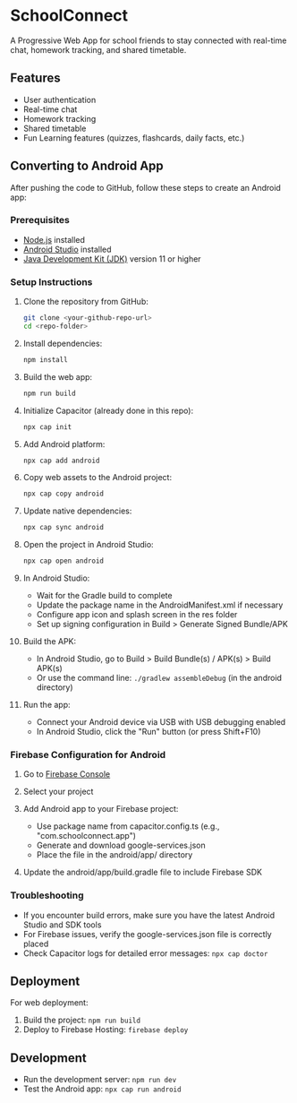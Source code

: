 # SchoolConnect

A Progressive Web App for school friends to stay connected with real-time chat, homework tracking, and shared timetable.

## Features

- User authentication
- Real-time chat
- Homework tracking
- Shared timetable
- Fun Learning features (quizzes, flashcards, daily facts, etc.)

## Converting to Android App

After pushing the code to GitHub, follow these steps to create an Android app:

### Prerequisites

- [Node.js](https://nodejs.org/) installed
- [Android Studio](https://developer.android.com/studio) installed
- [Java Development Kit (JDK)](https://www.oracle.com/java/technologies/javase-jdk11-downloads.html) version 11 or higher

### Setup Instructions

1. Clone the repository from GitHub:
   ```bash
   git clone <your-github-repo-url>
   cd <repo-folder>
   ```

2. Install dependencies:
   ```bash
   npm install
   ```

3. Build the web app:
   ```bash
   npm run build
   ```

4. Initialize Capacitor (already done in this repo):
   ```bash
   npx cap init
   ```

5. Add Android platform:
   ```bash
   npx cap add android
   ```

6. Copy web assets to the Android project:
   ```bash
   npx cap copy android
   ```

7. Update native dependencies:
   ```bash
   npx cap sync android
   ```

8. Open the project in Android Studio:
   ```bash
   npx cap open android
   ```

9. In Android Studio:
   - Wait for the Gradle build to complete
   - Update the package name in the AndroidManifest.xml if necessary
   - Configure app icon and splash screen in the res folder
   - Set up signing configuration in Build > Generate Signed Bundle/APK

10. Build the APK:
    - In Android Studio, go to Build > Build Bundle(s) / APK(s) > Build APK(s)
    - Or use the command line: `./gradlew assembleDebug` (in the android directory)

11. Run the app:
    - Connect your Android device via USB with USB debugging enabled
    - In Android Studio, click the "Run" button (or press Shift+F10)

### Firebase Configuration for Android

1. Go to [Firebase Console](https://console.firebase.google.com/) 
2. Select your project
3. Add Android app to your Firebase project:
   - Use package name from capacitor.config.ts (e.g., "com.schoolconnect.app")
   - Generate and download google-services.json
   - Place the file in the android/app/ directory

4. Update the android/app/build.gradle file to include Firebase SDK

### Troubleshooting

- If you encounter build errors, make sure you have the latest Android Studio and SDK tools
- For Firebase issues, verify the google-services.json file is correctly placed
- Check Capacitor logs for detailed error messages: `npx cap doctor`

## Deployment

For web deployment:
1. Build the project: `npm run build`
2. Deploy to Firebase Hosting: `firebase deploy`

## Development

- Run the development server: `npm run dev`
- Test the Android app: `npx cap run android`